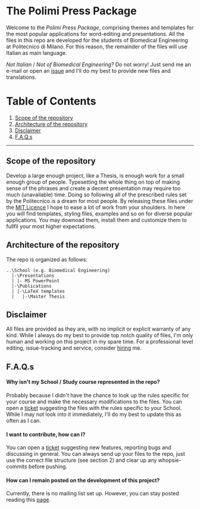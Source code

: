 The Polimi Press Package
================

Welcome to the _Polimi Press Package_, comprising themes and templates for the most popular applications for word-editing and presentations.
All the files in this repo are developed for the students of Biomedical Engineering at Politecnico di Milano. For this reason, the remainder of the files will use Italian as main language.

*Not Italian* / *Not of Biomedical Engineering?* Do not worry! Just send me an e-mail or open an [issue](https://github.com/daemonPainter/polimi-press-package/issues) and I'll
do my best to provide new files and translations.

Table of Contents
===========

1. [Scope of the repository](#scope)
2. [Architecture of the repository](#architecture)
3. [Disclaimer](disclaimer)
4. [F.A.Q.s](faqs)

--------------

<a id="scope"></a>Scope of the repository
------------------------------

Develop a large enough project, like a Thesis, is enough work for a small enough group of people. Typesetting the whole thing on top of making sense of the phrases and create a decent presentation
may require too much (unavailable) time. Doing so following all of the prescribed rules set by the Politecnico is a dream for most people.
By releasing these files under the [MIT Licence](https://github.com/daemonPainter/polimi-press-package/blob/master/LICENSE) I hope to ease a lot of work from your shoulders. In here you will find templates, styling files, examples and so on for diverse popular applications.
You may downoad them, install them and customize them to fullfil your most higher expectations.

<a id="architecture"></a>Architecture of the repository
-------------------------------------

The repo is organized as follows:

```
..\School (e.g. Biomedical Engineering)
  |-\Presentations
  | |- MS PowerPoint
  |-\Publications
  | |-\LaTeX templates
  |   |-\Master Thesis
```

<a id="disclaimer"></a>Disclaimer
---------------

All files are provided as they are, with no implicit or explicit warranty of any kind. While I always do my best to provide top notch quality of files, I'm only human and working on this project in my spare time.
For a professional level editing, issue-tracking and service, consider [hiring](mailto:mail@gabrieleomodeo.it) me.

<a id="faqs"></a>F.A.Q.s
-----------

#### Why isn't my School / Study course represented in the repo?

Probably because I didn't have the chance to look up the rules specific for your course and make the necessary modifications to the files. You can open a [ticket](https://github.com/daemonPainter/polimi-press-package/issues) suggesting the files with the rules specific to your School.
While I may not look into it immediately, I'll do my best to update this as often as I can.

#### I want to contribute, how can I?

You can open a [ticket](https://github.com/daemonPainter/polimi-press-package/issues) suggesting new features, reporting bugs and discussing in general. You can always send up your files to the repo, just use the correct file structure (see section 2) and clear up any whopsie-commits before pushing.

#### How can I remain posted on the development of this project?

Currently, there is no mailing list set up. However, you can stay posted reading this [page](https://github.com/daemonPainter/polimi-press-package/wiki/Devstream).
